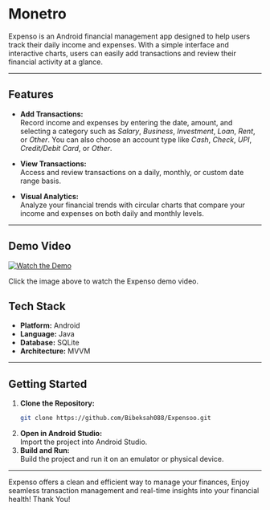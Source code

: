 # Monetro

Expenso is an Android financial management app designed to help users track their daily income and expenses. With a simple interface and interactive charts, users can easily add transactions and review their financial activity at a glance.

---

## Features

- **Add Transactions:**  
  Record income and expenses by entering the date, amount, and selecting a category such as *Salary*, *Business*, *Investment*, *Loan*, *Rent*, or *Other*. You can also choose an account type like *Cash*, *Check*, *UPI*, *Credit/Debit Card*, or *Other*.

- **View Transactions:**  
  Access and review transactions on a daily, monthly, or custom date range basis.

- **Visual Analytics:**  
  Analyze your financial trends with circular charts that compare your income and expenses on both daily and monthly levels.

---

## Demo Video

[![Watch the Demo](https://usersnap.com/blog/wp-content/uploads/2016/08/click-me-button-flat.png)](https://youtu.be/u4GgJH25JX0?si=-MfQqED-Z8BvuxTq)

Click the image above to watch the Expenso demo video.


## Tech Stack

- **Platform:** Android  
- **Language:** Java  
- **Database:** SQLite  
- **Architecture:** MVVM  

---

## Getting Started

1. **Clone the Repository:**
   ```bash
   git clone https://github.com/Bibeksah088/Expensoo.git
   ```
2. **Open in Android Studio:**  
   Import the project into Android Studio.
3. **Build and Run:**  
   Build the project and run it on an emulator or physical device.

---

Expenso offers a clean and efficient way to manage your finances, Enjoy seamless transaction management and real-time insights into your financial health!
Thank You!


